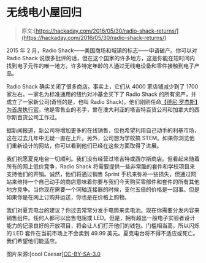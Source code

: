 # 无线电小屋回归

> 原文:[https://hackaday.com/2016/05/30/radio-shack-returns/](https://hackaday.com/2016/05/30/radio-shack-returns/)

2015 年 2 月，Radio Shack——美国商场和城镇的标志——申请破产。你可以对 Radio Shack 说很多批评的话，但在这个国家的许多地方，这是你能在短时间内找到电子元件的唯一地方。许多特定年龄的人通过无线电设备和零件接触到电子产品。

Radio Shack 确实关闭了很多商店。事实上，它们从 4000 家店铺减少到了 1700 家左右。一家名为标准通用的纽约对冲基金买下了 Radio Shack 的所有资产，并成立了一家新公司(奇怪的是，也叫 Radio Shack)。他们刚刚任命[【德尼·罗杰斯】为首席执行官](http://www.chainstoreage.com/article/radioshack-taps-retail-veteran-ceo)。他是零售业的老手，曾在澳大利亚的塔吉特百货公司和加拿大的西尔斯百货公司工作过。

据新闻报道，新公司将增加更多的在线销售，但也希望利用自己动手的利基市场，这在过去几年中无疑一直在上升。另外，公司想为学校搞 STEM。如果你浏览他们重新设计的网站，你可以看到他们已经在这些方面取得了进展。

我们祝愿夏克电台一切顺利。我们没有经营过塔吉特或西尔斯商店。但看起来随着所有的网上低价竞争，Radio Shack 将需要提供一些非常酷的套件和学校项目来支持他们的开销。诚然，他们将通过销售 Sprint 手机来弥补一些损失，但通过网站来维持一个自己动手的商店意味着你要与我们今天购买零部件和套件的所有其他地方竞争。当你现在需要一个同轴连接器的时候，支付五倍的价格是一回事。但是如果你是在网上订购并运送，你也是在价格上购物。

我们对夏克电台的建议？你过去常常分发手电筒来卖电池。现在你需要分发内容来销售组件。任何人都可以出售电阻或 LED。但是，拥有超出一般电子实验者设计能力的记录良好的开放项目，将会让人们打开他们的钱包。门槛相当高，所以闪烁的 LED 套件在当前市场上不会卖到 49.99 美元。夏克电台将不得不适应或死亡。我们希望他们能适应。

图片来源:[cool Caesar][CC-BY-SA-3.0](http://creativecommons.org/licenses/by-sa/3.0/)
